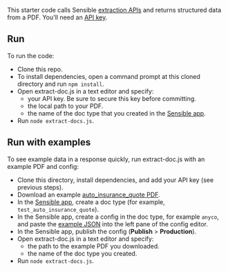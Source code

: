 This starter code calls Sensible [extraction APIs](https://docs.sensible.so/reference#extract-data-from-a-document) and returns structured data from a PDF. You'll need an [API key](https://www.sensible.so/get-early-access).


Run
---
To run the code:

- Clone this repo.
- To install dependencies, open a command prompt at this cloned directory and run `npm install`.
- Open extract-doc.js in a text editor and specify:
  - your API key. Be sure to secure this key before committing.
  - the local path to your PDF.
  - the name of the doc type that you created in the [Sensible app](https://app.sensible.so/).
- Run `node extract-docs.js`. 

Run with examples
----

To see example data in a response quickly, run extract-doc.js with an example PDF and config:

- Clone this directory, install dependencies, and add your API key (see previous steps).
- Download an example [auto_insurance_quote PDF](https://github.com/sensible-hq/sensible-docs/raw/main/readme-sync/assets/v0/pdfs/auto_insurance_quote_anyco.pdf).
- In the [Sensible app](https://app.sensible.so/), create a doc type (for example, `test_auto_insurance_quote`).
- In the Sensible app, create a config in the doc type, for example `anyco`, and paste the [example JSON](https://github.com/sensible-hq/sensible-docs/raw/main/readme-sync/assets/v0/json/anyco.json) into the left pane of the config editor. 
- In the Sensible app, publish the config (**Publish** > **Production**). 
- Open extract-doc.js in a text editor and specify:
  - the path to the example PDF you downloaded.
  - the name of the doc type you created.
- Run `node extract-docs.js`. 


 
